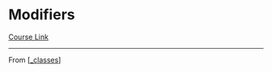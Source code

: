 # Modifiers
[Course Link]()

----------------------------------------------------------------
From [[_classes]]

[//begin]: # "Autogenerated link references for markdown compatibility"
[_classes]: _classes "Classes"
[//end]: # "Autogenerated link references"